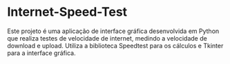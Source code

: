 # Internet-Speed-Test
Este projeto é uma aplicação de interface gráfica desenvolvida em Python que realiza testes de velocidade de internet, medindo a velocidade de download e upload. Utiliza a biblioteca Speedtest para os cálculos e Tkinter para a interface gráfica.
